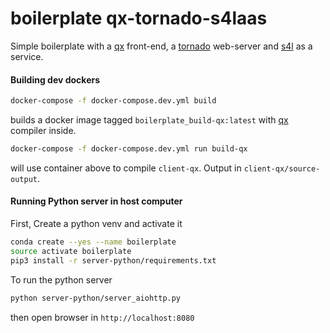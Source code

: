 # boilerplate qx-tornado-s4laas

Simple boilerplate with a [qx] front-end, a [tornado] web-server and [s4l] as a service.



#### Building dev dockers
```bash
docker-compose -f docker-compose.dev.yml build
```

builds a docker image tagged ```boilerplate_build-qx:latest``` with [qx] compiler inside.

```bash
docker-compose -f docker-compose.dev.yml run build-qx
```
will use container above to compile ```client-qx```. Output in ```client-qx/source-output```.


#### Running Python server in host computer

First, 
Create a python venv and activate it
```bash
conda create --yes --name boilerplate
source activate boilerplate
pip3 install -r server-python/requirements.txt
```
To run the python server

```bash
python server-python/server_aiohttp.py
```
then open browser in ```http://localhost:8080```


[qx]:http://www.qooxdoo.org
[tornado]:http://www.tornadoweb.org/
[s4l]:https://www.zurichmedtech.com/sim4life/
